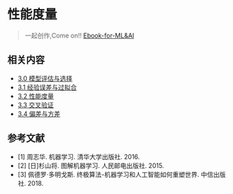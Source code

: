 # 性能度量

> 一起创作,Come on!! [Ebook-for-ML&AI](https://github.com/media-tm/MTOpenML)

## 相关内容

* [3.0 模型评估与选择](./30-ml-evaluat-model.md)
* [3.1 经验误差与过拟合](./31-ml-loss-overfit.md)
* [3.2 性能度量](./32-ml-performance-measure.md)
* [3.3 交叉验证](./33-ml-cross-validation.md)
* [3.4 偏差与方差](./34-ml-deviation-variance.md)

## 参考文献

- [1] 周志华. 机器学习. 清华大学出版社. 2016.
- [2] [日]杉山将. 图解机器学习. 人民邮电出版社. 2015.
- [3] 佩德罗·多明戈斯. 终极算法-机器学习和人工智能如何重塑世界. 中信出版社. 2018.
